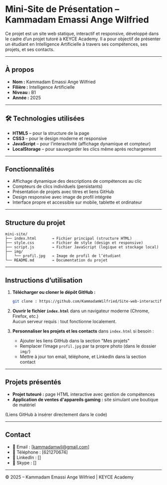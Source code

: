 #  Mini-Site de Présentation – Kammadam Emassi Ange Wilfried

Ce projet est un site web statique, interactif et responsive, développé dans le cadre d’un projet tutoré à KEYCE Academy. Il a pour objectif de présenter un étudiant en Intelligence Artificielle à travers ses compétences, ses projets, et ses contacts.

---

##  À propos

- **Nom :** Kammadam Emassi Ange Wilfried  
- **Filière :** Intelligence Artificielle  
- **Niveau :** B1  
- **Année :** 2025  

---

## 🛠 Technologies utilisées

- **HTML5** – pour la structure de la page
- **CSS3** – pour le design moderne et responsive
- **JavaScript** – pour l’interactivité (affichage dynamique et compteur)
- **LocalStorage** – pour sauvegarder les clics même après rechargement

---

##  Fonctionnalités

- Affichage dynamique des descriptions de compétences au clic
- Compteurs de clics individuels (persistants)
- Présentation de projets avec titres et liens GitHub
- Design responsive avec image de profil intégrée
- Interface propre et accessible sur mobile, tablette et ordinateur

---

##  Structure du projet

```
mini-site/
├── index.html       → Fichier principal (structure HTML)
├── style.css        → Fichier de style (design et responsive)
├── script.js        → Fichier JavaScript (logique et stockage local)
├── img/
│   └── profil.jpg   → Image de profil de l’étudiant
└── README.md        → Documentation du projet
```

---

## Instructions d’utilisation

1. **Télécharger ou cloner le dépôt GitHub :**
   ```bash
   git clone : https://github.com/KammadamWilfried/Site-web-interactif
   ```

2. **Ouvrir le fichier `index.html`** dans un navigateur moderne (Chrome, Firefox, etc.)  
    Aucun serveur requis : tout fonctionne localement.

3. **Personnaliser les projets et les contacts** dans `index.html` si besoin :
   - Ajouter les liens GitHub dans la section "Mes projets"
   - Remplacer l’image `profil.jpg` par ta propre photo (dans le dossier `img/`)
   - Mettre à jour ton email, téléphone, et LinkedIn dans la section contact

---

## Projets présentés

- **Projet tuteuré :** page HTML interactive avec gestion de compétences
- **Application de ventes d'appareils gaming :** site simulant une boutique de matériel

(Liens GitHub à insérer directement dans le code)

---

## Contact

- 📧 Email : [kammadamwil@gmail.com]
- 📱 Téléphone : [621270674]
- 💼 LinkedIn : []
- 💬 Skype : []

---

© 2025 – Kammadam Emassi Ange Wilfried | KEYCE Academy
